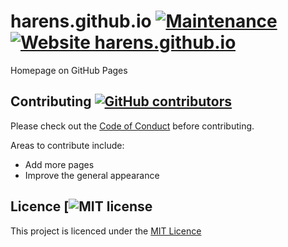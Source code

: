 # harens.github.io [![Maintenance](https://img.shields.io/badge/Maintained%3F-yes-green.svg)](https://github.com/harens/harens.github.io/graphs/commit-activity) [![Website harens.github.io](https://img.shields.io/website-up-down-green-red/https/naereen.github.io.svg)](https://harens.github.io)
Homepage on GitHub Pages
## Contributing [![GitHub contributors](https://img.shields.io/github/contributors/Naereen/StrapDown.js.svg)](https://github.com/harens/harens.github.io/graphs/contributors)
Please check out the [Code of Conduct](https://github.com/harens/harens.github.io/blob/master/CODE_OF_CONDUCT.md) before contributing.

Areas to contribute include:
* Add more pages
* Improve the general appearance
## Licence [![MIT license](https://github.com/harens/harens.github.io/blob/master/LICENSE)
This project is licenced under the [MIT Licence](https://github.com/harens/harens.github.io/blob/master/LICENSE)

